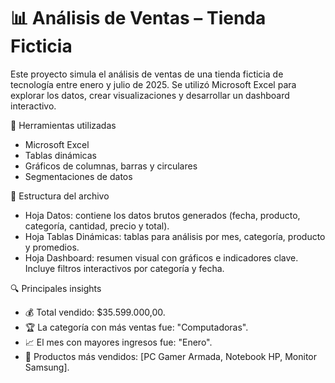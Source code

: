 # 📊 Análisis de Ventas – Tienda Ficticia

Este proyecto simula el análisis de ventas de una tienda ficticia de tecnología entre enero y julio de 2025. Se utilizó Microsoft Excel para explorar los datos, crear visualizaciones y desarrollar un dashboard interactivo.

🧰 Herramientas utilizadas

- Microsoft Excel
- Tablas dinámicas
- Gráficos de columnas, barras y circulares
- Segmentaciones de datos

📁 Estructura del archivo

- Hoja Datos: contiene los datos brutos generados (fecha, producto, categoría, cantidad, precio y total).
- Hoja Tablas Dinámicas: tablas para análisis por mes, categoría, producto y promedios.
- Hoja Dashboard: resumen visual con gráficos e indicadores clave. Incluye filtros interactivos por categoría y fecha.

🔍 Principales insights

- 💰 Total vendido: $35.599.000,00.
- 🏆 La categoría con más ventas fue: "Computadoras".
- 📈 El mes con mayores ingresos fue: "Enero".
- 🛒 Productos más vendidos: [PC Gamer Armada, Notebook HP, Monitor Samsung].

